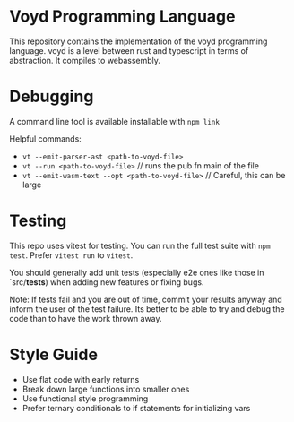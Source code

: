 # Voyd Programming Language

This repository contains the implementation of the voyd programming language.
voyd is a level between rust and typescript in terms of abstraction. It
compiles to webassembly.

# Debugging

A command line tool is available installable with `npm link`

Helpful commands:
- `vt --emit-parser-ast <path-to-voyd-file>`
- `vt --run <path-to-voyd-file>` // runs the pub fn main of the file
- `vt --emit-wasm-text --opt <path-to-voyd-file>` // Careful, this can be large

# Testing

This repo uses vitest for testing. You can run the full test
suite with `npm test`. Prefer `vitest run` to `vitest`.

You should generally add unit tests (especially e2e ones like those in
`src/__tests__) when adding new features or fixing bugs.

Note: If tests fail and you are out of time, commit your results anyway and
inform the user of the test failure. Its better to be able to try and debug
the code than to have the work thrown away.

# Style Guide

- Use flat code with early returns
- Break down large functions into smaller ones
- Use functional style programming
- Prefer ternary conditionals to if statements for initializing vars
